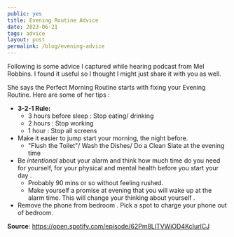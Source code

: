 ```yaml
---
public: yes
title: Evening Routine Advice
date: 2023-06-21
tags: advice
layout: post
permalink: /blog/evening-advice
---
```


Following is some advice I captured while hearing podcast from Mel Robbins. I found it useful so I thought I might just share it with you as well. 

She says the Perfect Morning Routine starts with fixing your Evening Routine. Here are some of her tips :

- **3-2-1 Rule:**
	- 3 hours before sleep : Stop eating/ drinking
	- 2 hours : Stop working
	- 1 hour : Stop all screens
- Make it easier to jump start your morning, the night before.
	- "Flush the Toilet"/ Wash the Dishes/ Do a Clean Slate at the evening time
- Be _intentional_ about your alarm and think how much time do you need for yourself, for your physical and mental health before you start your day .
	- Probably 90 mins or so without feeling rushed.
	- Make yourself a promise at evening that you will wake up at the alarm time. This will change your thinking about yourself .
- Remove the phone from bedroom . Pick a spot to charge your phone out of bedroom.

**Source**: https://open.spotify.com/episode/62Pm8LlTVWiOD4KcIurlCJ

